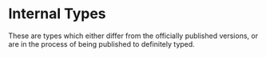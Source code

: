 # Internal Types

These are types which either differ from the officially published versions, or are in the process of being published to definitely typed.
